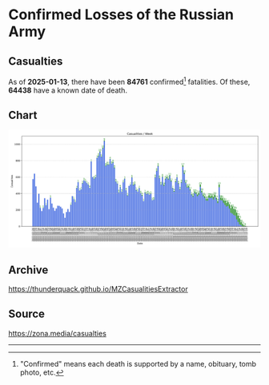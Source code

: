 
# Confirmed Losses of the Russian Army

## Casualties

As of **2025-01-13**, there have been **84761** confirmed[^1] fatalities.
Of these, **64438** have a known date of death.

## Chart

![7-Day Intervals Bar Chart](./docs/7days.svg)

## Archive

https://thunderquack.github.io/MZCasualitiesExtractor

## Source

https://zona.media/casualties

---

[^1]: "Confirmed" means each death is supported by a name, obituary, tomb photo, etc.
